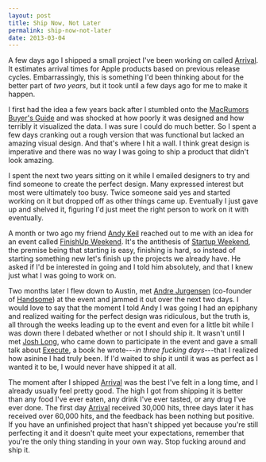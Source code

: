 ```yaml
---
layout: post
title: Ship Now, Not Later
permalink: ship-now-not-later
date: 2013-03-04
---
```


A few days ago I shipped a small project I've been working on called [Arrival][arrival]. It estimates arrival times for Apple products based on previous release cycles. Embarrassingly, this is something I'd been thinking about for the better part of _two years_, but it took until a few days ago for me to make it happen.

I first had the idea a few years back after I stumbled onto the [MacRumors Buyer's Guide][guide] and was shocked at how poorly it was designed and how terribly it visualized the data. I was sure I could do much better. So I spent a few days cranking out a rough version that was functional but lacked an amazing visual design. And that's where I hit a wall. I think great design is imperative and there was no way I was going to ship a product that didn't look amazing.

I spent the next two years sitting on it while I emailed designers to try and find someone to create the perfect design. Many expressed interest but most were ultimately too busy. Twice someone said yes and started working on it but dropped off as other things came up. Eventually I just gave up and shelved it, figuring I'd just meet the right person to work on it with eventually.

A month or two ago my friend [Andy Keil][andy] reached out to me with an idea for an event called [FinishUp Weekend][fuweekend]. It's the antithesis of [Startup Weekend][startup], the premise being that starting is easy, finishing is hard, so instead of starting something new let's finish up the projects we already have. He asked if I'd be interested in going and I told him absolutely, and that I knew just what I was going to work on.

Two months later I flew down to Austin, met [Andre Jurgensen][andre] (co-founder of [Handsome][handsome]) at the event and jammed it out over the next two days. I would love to say that the moment I told Andy I was going I had an epiphany and realized waiting for the perfect design was ridiculous, but the truth is, all through the weeks leading up to the event and even for a little bit while I was down there I debated whether or not I should ship it. It wasn't until I met [Josh Long][josh], who came down to participate in the event and gave a small talk about [Execute][execute], a book he wrote---_in three fucking days_---that I realized how asinine I had truly been. If I'd waited to ship it until it was as perfect as I wanted it to be, I would never have shipped it at all.

The moment after I shipped [Arrival][arrival] was the best I've felt in a long time, and I already usually feel pretty good. The high I got from shipping it is better than any food I've ever eaten, any drink I've ever tasted, or any drug I've ever done. The first day [Arrival][arrival] received 30,000 hits, three days later it has received over 60,000 hits, and the feedback has been nothing but positive. If you have an unfinished project that hasn't shipped yet because you're still perfecting it and it doesn't quite meet your expectations, remember that you're the only thing standing in your own way. Stop fucking around and ship it.

[arrival]:   http://arrival.io
[guide]:     http://buyersguide.macrumors.com
[andy]:      https://twitter.com/alwaysunday
[fuweekend]: http://fuweekend.com
[startup]:   http://startupweekend.org
[andre]:     https://twitter.com/thejurgy
[handsome]:  http://handsome.is
[josh]:      http://joshlong.me
[execute]:   http://executebook.com
